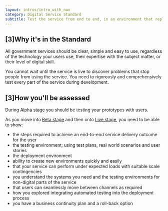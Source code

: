 ```yaml
---
layout: intros/intro_with_nav
category: Digital Service Standard
subtitle: Test the service from end to end, in an environment that replicates the live version.
---
```


## [3]Why it's in the Standard

All government services should be clear, simple and easy to use, regardless of the technology your users use, their expertise with the subject matter, or their level of digital skill.

You cannot wait until the service is live to discover problems that stop people from using the service. You need to rigorously and comprehensively test every part of the service during development.

## [3]How you'll be assessed

During [Alpha stage](/service-design-delivery-process/alpha-stage/) you should be testing your prototypes with users.

As you move into [Beta stage](/service-design-delivery-process/beta-stage/) and then onto [Live stage](/service-design-delivery-process/live-stage/), you need to be able to show:

- the steps required to achieve an end-to-end service delivery outcome for the user
- the testing environment; using test plans, real world scenarios and user stories
- the deployment environment
- ability to create new environments quickly and easily
- that your service can perform under expected loads with suitable scale contingencies
- you understand the systems you need and the testing environments for non-digital parts of the service
- that users can seamlessly move between channels as required
- how you explored integrating automated testing into the deployment process
- you have a business continuity plan and a roll-back option
